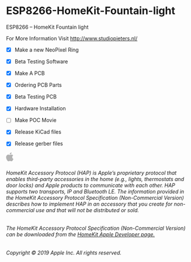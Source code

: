 # ESP8266-HomeKit-Fountain-light
ESP8266 – HomeKit Fountain light

For More Information Visit http://www.studiopieters.nl/

- [x] Make a new NeoPixel Ring
- [x] Beta Testing Software
- [x] Make A PCB
- [x] Ordering PCB Parts
- [x] Beta Testing PCB
- [x] Hardware Installation
- [ ] Make POC Movie
- [x] Release KiCad files
- [x] Release gerber files






<img src="https://raw.githubusercontent.com/AchimPieters/ESP8266-HomeKit-Fountain-light/master/Images/apple_logo.png" width="20"/>

###### HomeKit Accessory Protocol (HAP) is Apple’s proprietary protocol that enables third-party accessories in the home (e.g., lights, thermostats and door locks) and Apple products to communicate with each other. HAP supports two transports, IP and Bluetooth LE. The information provided in the HomeKit Accessory Protocol Specification (Non-Commercial Version) describes how to implement HAP in an accessory that you create for non-commercial use and that will not be distributed or sold.

###### The HomeKit Accessory Protocol Specification (Non-Commercial Version) can be downloaded from the [HomeKit Apple Developer page.](https://developer.apple.com/homekit/)

###### Copyright © 2019 Apple Inc. All rights reserved.
